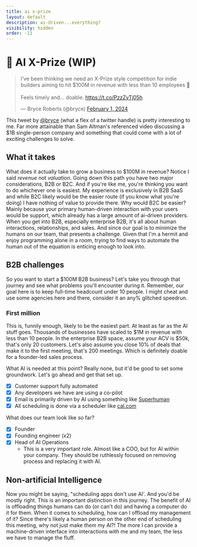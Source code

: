 ```yaml
---
title: ai x-prize
layout: default
description: ai-driven...everything?
visibility: hidden
order: -11
---
```


# 🤖 AI X-Prize (WIP)

<blockquote class="twitter-tweet"><p lang="en" dir="ltr">I’ve been thinking we need an X-Prize style competition for indie builders aiming to hit $100M in revenue with less than 10 employees 🤔<br><br>Feels timely and… doable. <a href="https://t.co/PzzZyTj05h">https://t.co/PzzZyTj05h</a></p>&mdash; Bryce Roberts (@bryce) <a href="https://twitter.com/bryce/status/1753173575157334275?ref_src=twsrc%5Etfw">February 1, 2024</a></blockquote> <script async src="https://platform.twitter.com/widgets.js" charset="utf-8"></script>

This tweet by [@bryce](https://x.com/bryce) (what a flex of a twitter handle) is pretty interesting to me. Far more attainable than Sam Altman's referenced video discussing a $1B single-person company and something that could come with a lot of exciting challenges to solve.

## What it takes

What does it actually take to grow a business to $100M in revenue? Notice I said _revenue_ not _valuation_. Going down this path you have two major considerations, B2B or B2C. And if you're like me, you're thinking you want to do whichever one is easiest. My experience is exclusively in B2B SaaS and while B2C likely would be the easier route (if you know what you're doing) I have nothing of value to provide there. Why would B2C be easier? Mainly because your primary human-driven interaction with your users would be support, which already has a large amount of ai-driven providers. When you get into B2B, especially enterprise B2B, it's all about human interactions, relationships, and sales. And since our goal is to minimize the humans on our team, that presents a challenge. Given that I'm a hermit and enjoy programming alone in a room, trying to find ways to automate the human out of the equation is enticing enough to look into.

## B2B challenges

So you want to start a $100M B2B business? Let's take you through that journey and see what problems you'll encounter during it. Remember, our goal here is to keep full-time headcount under 10 people. I might cheat and use some agencies here and there, consider it an any% glitched speedrun.

### First million

This is, funnily enough, likely to be the easiest part. At least as far as the AI stuff goes. Thousands of businesses have scaled to $1M in revenue with less than 10 people. In the enterprise B2B space, assume your ACV is $50k, that's only 20 customers. Let's also assume you close 10% of deals that make it to the first meeting, that's 200 meetings. Which is definitely doable for a founder-led sales process.

What AI is needed at this point? Really none, but it'd be good to set some groundwork. Let's go ahead and get that set up.

- [x] Customer support fully automated
- [x] Any developers we have are using a co-pilot
- [x] Email is primarily driven by AI using something like [Superhuman](https://superhuman.com/)
- [x] All scheduling is done via a scheduler like [cal.com](https://cal.com)

What does our team look like so far?

- [x] Founder
- [x] Founding engineer (x2)
- [x] Head of AI Operations
  - This is a very important role. Almost like a COO, but for AI within your company. They should be ruthlessly focused on removing process and replacing it with AI.

## Non-artificial Intelligence

Now you might be saying, "scheduling apps don't use AI'. And you'd be mostly right. This is an important distinction in this journey. The benefit of AI is offloading things humans can do (or can't do) and having a computer do it for them. When it comes to scheduling, how can I offload my management of it? Since there's likely a human person on the other end of scheduling this meeting, why not just make _them_ my AI?! The more I can provide a machine-driven interface into interactions with me and my team, the less we have to manage the fluff.
